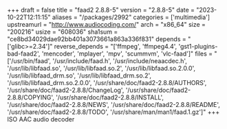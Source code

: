 +++
draft = false
title = "faad2 2.8.8-5"
version = "2.8.8-5"
date = "2023-10-22T12:11:15"
aliases = "/packages/2992"
categories = ['multimedia']
upstreamurl = "http://www.audiocoding.com/"
arch = "x86_64"
size = "200216"
usize = "608036"
sha1sum = "ce8bd34029dae92bb401a3073661a863a336f831"
depends = "['glibc>=2.34']"
reverse_depends = "['ffmpeg', 'ffmpeg4.4', 'gst1-plugins-bad-faad2', 'mencoder', 'mplayer', 'mpv', 'scummvm', 'vlc-faad']"
files = "['/usr/bin/faad', '/usr/include/faad.h', '/usr/include/neaacdec.h', '/usr/lib/libfaad.so', '/usr/lib/libfaad.so.2', '/usr/lib/libfaad.so.2.0.0', '/usr/lib/libfaad_drm.so', '/usr/lib/libfaad_drm.so.2', '/usr/lib/libfaad_drm.so.2.0.0', '/usr/share/doc/faad2-2.8.8/AUTHORS', '/usr/share/doc/faad2-2.8.8/ChangeLog', '/usr/share/doc/faad2-2.8.8/COPYING', '/usr/share/doc/faad2-2.8.8/INSTALL', '/usr/share/doc/faad2-2.8.8/NEWS', '/usr/share/doc/faad2-2.8.8/README', '/usr/share/doc/faad2-2.8.8/TODO', '/usr/share/man/man1/faad.1.gz']"
+++
ISO AAC audio decoder